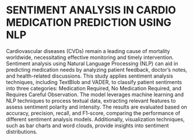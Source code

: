 # SENTIMENT ANALYSIS IN CARDIO MEDICATION PREDICTION USING NLP
Cardiovascular diseases (CVDs) remain a leading cause of mortality worldwide, necessitating effective monitoring and timely intervention. Sentiment analysis using Natural Language Processing (NLP) can aid in predicting medication needs by analyzing patient feedback, doctor’s notes, and health-related discussions. This study applies sentiment analysis techniques, including TextBlob and VADER, to classify patient sentiments into three categories: Medication Required, No Medication Required, and Requires Careful Observation.
The model leverages machine learning and NLP techniques to process textual data, extracting relevant features to assess sentiment polarity and intensity. The results are evaluated based on accuracy, precision, recall, and F1-score, comparing the performance of different sentiment analysis models. Additionally, visualization techniques, such as bar charts and word clouds, provide insights into sentiment distributions.

